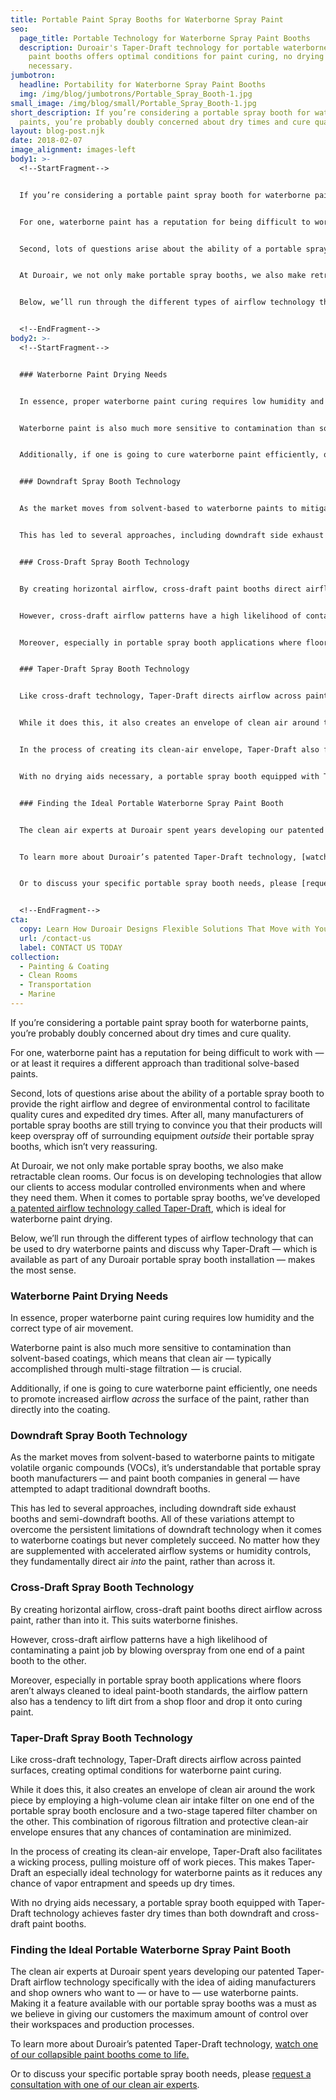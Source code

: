 ```yaml
---
title: Portable Paint Spray Booths for Waterborne Spray Paint
seo:
  page_title: Portable Technology for Waterborne Spray Paint Booths
  description: Duroair's Taper-Draft technology for portable waterborne spray
    paint booths offers optimal conditions for paint curing, no drying aids
    necessary.
jumbotron:
  headline: Portability for Waterborne Spray Paint Booths
  img: /img/blog/jumbotrons/Portable_Spray_Booth-1.jpg
small_image: /img/blog/small/Portable_Spray_Booth-1.jpg
short_description: If you’re considering a portable spray booth for waterborne
  paints, you’re probably doubly concerned about dry times and cure quality.
layout: blog-post.njk
date: 2018-02-07
image_alignment: images-left
body1: >-
  <!--StartFragment-->


  If you’re considering a portable paint spray booth for waterborne paints, you’re probably doubly concerned about dry times and cure quality.


  For one, waterborne paint has a reputation for being difficult to work with — or at least it requires a different approach than traditional solve-based paints.


  Second, lots of questions arise about the ability of a portable spray booth to provide the right airflow and degree of environmental control to facilitate quality cures and expedited dry times. After all, many manufacturers of portable spray booths are still trying to convince you that their products will keep overspray off of surrounding equipment *outside* their portable spray booths, which isn’t very reassuring.


  At Duroair, we not only make portable spray booths, we also make retractable clean rooms. Our focus is on developing technologies that allow our clients to access modular controlled environments when and where they need them. When it comes to portable spray booths, we’ve developed [a patented airflow technology called Taper-Draft](https://www.duroair.com/technologies-solutions/taper-draft-air-filtration-technology/), which is ideal for waterborne paint drying.


  Below, we’ll run through the different types of airflow technology that can be used to dry waterborne paints and discuss why Taper-Draft — which is available as part of any Duroair portable spray booth installation — makes the most sense.


  <!--EndFragment-->
body2: >-
  <!--StartFragment-->


  ### Waterborne Paint Drying Needs


  In essence, proper waterborne paint curing requires low humidity and the correct type of air movement.


  Waterborne paint is also much more sensitive to contamination than solvent-based coatings, which means that clean air — typically accomplished through multi-stage filtration — is crucial.


  Additionally, if one is going to cure waterborne paint efficiently, one needs to promote increased airflow *across* the surface of the paint, rather than directly into the coating.


  ### Downdraft Spray Booth Technology


  As the market moves from solvent-based to waterborne paints to mitigate volatile organic compounds (VOCs), it’s understandable that portable spray booth manufacturers — and paint booth companies in general — have attempted to adapt traditional downdraft booths.


  This has led to several approaches, including downdraft side exhaust booths and semi-downdraft booths. All of these variations attempt to overcome the persistent limitations of downdraft technology when it comes to waterborne coatings but never completely succeed. No matter how they are supplemented with accelerated airflow systems or humidity controls, they fundamentally direct air *into* the paint, rather than across it.


  ### Cross-Draft Spray Booth Technology


  By creating horizontal airflow, cross-draft paint booths direct airflow across paint, rather than into it. This suits waterborne finishes.


  However, cross-draft airflow patterns have a high likelihood of contaminating a paint job by blowing overspray from one end of a paint booth to the other.


  Moreover, especially in portable spray booth applications where floors aren’t always cleaned to ideal paint-booth standards, the airflow pattern also has a tendency to lift dirt from a shop floor and drop it onto curing paint.


  ### Taper-Draft Spray Booth Technology


  Like cross-draft technology, Taper-Draft directs airflow across painted surfaces, creating optimal conditions for waterborne paint curing.


  While it does this, it also creates an envelope of clean air around the work piece by employing a high-volume clean air intake filter on one end of the portable spray booth enclosure and a two-stage tapered filter chamber on the other. This combination of rigorous filtration and protective clean-air envelope ensures that any chances of contamination are minimized.


  In the process of creating its clean-air envelope, Taper-Draft also facilitates a wicking process, pulling moisture off of work pieces. This makes Taper-Draft an especially ideal technology for waterborne paints as it reduces any chance of vapor entrapment and speeds up dry times.


  With no drying aids necessary, a portable spray booth equipped with Taper-Draft technology achieves faster dry times than both downdraft and cross-draft paint booths.


  ### Finding the Ideal Portable Waterborne Spray Paint Booth


  The clean air experts at Duroair spent years developing our patented Taper-Draft airflow technology specifically with the idea of aiding manufacturers and shop owners who want to — or have to — use waterborne paints. Making it a feature available with our portable spray booths was a must as we believe in giving our customers the maximum amount of control over their workspaces and production processes.


  To learn more about Duroair’s patented Taper-Draft technology, [watch one of our collapsible paint booths come to life.](https://www.duroair.com/resources/videos/duroair-retractable-indoor-air-quality-systems)


  Or to discuss your specific portable spray booth needs, please [request a consultation with one of our clean air experts](https://www.duroair.com/request-consultation/).


  <!--EndFragment-->
cta:
  copy: Learn How Duroair Designs Flexible Solutions That Move with Your Workflow
  url: /contact-us
  label: CONTACT US TODAY
collection:
  - Painting & Coating
  - Clean Rooms
  - Transportation
  - Marine
---
```

If you’re considering a portable paint spray booth for waterborne paints, you’re probably doubly concerned about dry times and cure quality.

For one, waterborne paint has a reputation for being difficult to work with — or at least it requires a different approach than traditional solve-based paints.

Second, lots of questions arise about the ability of a portable spray booth to provide the right airflow and degree of environmental control to facilitate quality cures and expedited dry times. After all, many manufacturers of portable spray booths are still trying to convince you that their products will keep overspray off of surrounding equipment *outside* their portable spray booths, which isn’t very reassuring.

At Duroair, we not only make portable spray booths, we also make retractable clean rooms. Our focus is on developing technologies that allow our clients to access modular controlled environments when and where they need them. When it comes to portable spray booths, we’ve developed [a patented airflow technology called Taper-Draft](https://www.duroair.com/technologies-solutions/taper-draft-air-filtration-technology/), which is ideal for waterborne paint drying.

Below, we’ll run through the different types of airflow technology that can be used to dry waterborne paints and discuss why Taper-Draft — which is available as part of any Duroair portable spray booth installation — makes the most sense.

### Waterborne Paint Drying Needs

In essence, proper waterborne paint curing requires low humidity and the correct type of air movement.

Waterborne paint is also much more sensitive to contamination than solvent-based coatings, which means that clean air — typically accomplished through multi-stage filtration — is crucial.

Additionally, if one is going to cure waterborne paint efficiently, one needs to promote increased airflow *across* the surface of the paint, rather than directly into the coating.

### Downdraft Spray Booth Technology

As the market moves from solvent-based to waterborne paints to mitigate volatile organic compounds (VOCs), it’s understandable that portable spray booth manufacturers — and paint booth companies in general — have attempted to adapt traditional downdraft booths.

This has led to several approaches, including downdraft side exhaust booths and semi-downdraft booths. All of these variations attempt to overcome the persistent limitations of downdraft technology when it comes to waterborne coatings but never completely succeed. No matter how they are supplemented with accelerated airflow systems or humidity controls, they fundamentally direct air *into* the paint, rather than across it.

### Cross-Draft Spray Booth Technology

By creating horizontal airflow, cross-draft paint booths direct airflow across paint, rather than into it. This suits waterborne finishes.

However, cross-draft airflow patterns have a high likelihood of contaminating a paint job by blowing overspray from one end of a paint booth to the other.

Moreover, especially in portable spray booth applications where floors aren’t always cleaned to ideal paint-booth standards, the airflow pattern also has a tendency to lift dirt from a shop floor and drop it onto curing paint.

### Taper-Draft Spray Booth Technology

Like cross-draft technology, Taper-Draft directs airflow across painted surfaces, creating optimal conditions for waterborne paint curing.

While it does this, it also creates an envelope of clean air around the work piece by employing a high-volume clean air intake filter on one end of the portable spray booth enclosure and a two-stage tapered filter chamber on the other. This combination of rigorous filtration and protective clean-air envelope ensures that any chances of contamination are minimized.

In the process of creating its clean-air envelope, Taper-Draft also facilitates a wicking process, pulling moisture off of work pieces. This makes Taper-Draft an especially ideal technology for waterborne paints as it reduces any chance of vapor entrapment and speeds up dry times.

With no drying aids necessary, a portable spray booth equipped with Taper-Draft technology achieves faster dry times than both downdraft and cross-draft paint booths.

### Finding the Ideal Portable Waterborne Spray Paint Booth

The clean air experts at Duroair spent years developing our patented Taper-Draft airflow technology specifically with the idea of aiding manufacturers and shop owners who want to — or have to — use waterborne paints. Making it a feature available with our portable spray booths was a must as we believe in giving our customers the maximum amount of control over their workspaces and production processes.

To learn more about Duroair’s patented Taper-Draft technology, [watch one of our collapsible paint booths come to life.](https://www.duroair.com/resources/videos/duroair-retractable-indoor-air-quality-systems)

Or to discuss your specific portable spray booth needs, please [request a consultation with one of our clean air experts](https://www.duroair.com/request-consultation/).